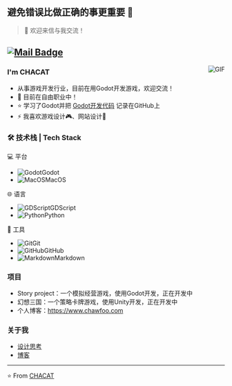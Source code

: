 ## 避免错误比做正确的事更重要 🤔

> 💬 欢迎来信与我交流！

[![Mail Badge](https://img.shields.io/badge/-chawf56@outlook.com-c14438?style=flat&logo=Gmail&logoColor=white&link=mailto:chawf56@outlook.com)](mailto:chawf56@outlook.com)
---
<img align="right" alt="GIF" src="https://blog-1259751088.cos.ap-shanghai.myqcloud.com/uPic/sjeh.gif" />

### I'm CHACAT

- 从事游戏开发行业，目前在用Godot开发游戏，欢迎交流！
- 🌱 目前在自由职业中！
- ⭐ 学习了Godot并把 [Godot开发代码](https://github.com/Chacat68/fygame) 记录在GitHub上
- ⚡ 我喜欢游戏设计🎮、网站设计👋

### 🛠 技术栈 | Tech Stack

💻 平台 &#160; 
- ![Godot](https://blog-1259751088.cos.ap-shanghai.myqcloud.com/uPic/Godot%20(1).png)Godot
- ![MacOS](https://blog-1259751088.cos.ap-shanghai.myqcloud.com/uPic/macOS%20(2).png)MacOS

🌐 语言 &#160; 
- ![GDScript](https://blog-1259751088.cos.ap-shanghai.myqcloud.com/uPic/code%20(2).png)GDScript
- ![Python](https://blog-1259751088.cos.ap-shanghai.myqcloud.com/uPic/Python%20(1).png)Python

🔧 工具 &#160;
- ![Git](https://blog-1259751088.cos.ap-shanghai.myqcloud.com/uPic/git%20(1).png)Git
- ![GitHub](https://blog-1259751088.cos.ap-shanghai.myqcloud.com/uPic/github%20(1).png)GitHub
- ![Markdown](https://blog-1259751088.cos.ap-shanghai.myqcloud.com/uPic/markdown-copy%20(1).png)Markdown

### 项目
- Story project：一个模拟经营游戏，使用Godot开发，正在开发中
- 幻想三国：一个策略卡牌游戏，使用Unity开发，正在开发中
- 个人博客：https://www.chawfoo.com


### 关于我
- [设计思考](https://www.chawfoo.com/category/%E8%AE%BE%E8%AE%A1%E6%80%9D%E8%80%83)
- [博客](https://www.chawfoo.com/about)

---

⭐️ From [CHACAT](https://github.com/Chacat68)
